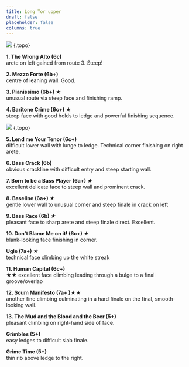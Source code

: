 ```yaml
---
title: Long Tor upper
draft: false
placeholder: false
columns: true
---
```



![](/img/peak/matlock/Long-Tor-RH-(LH).jpg)
{.topo}


**1\. The Wrong Alto (6c)**  
arete on left gained from route 3. Steep!

**2\. Mezzo Forte (6b+)**  
centre of leaning wall. Good.

**3\. Pianissimo (6b+) *★***  
unusual route via steep face and finishing ramp.

**4\. Baritone Crime (6c+) *★***  
steep face with good holds to ledge and powerful finishing sequence.

![](/img/peak/matlock/Long-Tor-RH-RH.jpg)
{.topo}

**5\. Lend me Your Tenor (6c+)**  
difficult lower wall with lunge to ledge. Technical corner finishing on right arete.

**6\. Bass Crack (6b)**  
obvious crackline with difficult entry and steep starting wall.

**7\. Born to be a Bass Player (6a+) *★***  
excellent delicate face to steep wall and prominent crack.

**8\. Baseline (6a+) *★***  
gentle lower wall to unusual corner and steep finale in crack on left

**9\. Bass Race (6b) *★***  
pleasant face to sharp arete and steep finale direct. Excellent.

**10\. Don't Blame Me on it! (6c+) *★***  
blank-looking face finishing in corner.

**Ugle (7a+) *★***  
technical face climbing up the white streak

**11\. Human Capital (6c+)**  
★★ excellent face climbing leading through a bulge to a final groove/overlap

**12\. Scum Manifesto (7a+ )★★**  
another fine climbing culminating in a hard finale on the final, smooth-looking wall.

**13\. The Mud and the Blood and the Beer (5+)**  
pleasant climbing on right-hand side of face.

**Grimbles (5+)**  
easy ledges to difficult slab finale.

**Grime Time (5+)**  
thin rib above ledge to the right.


